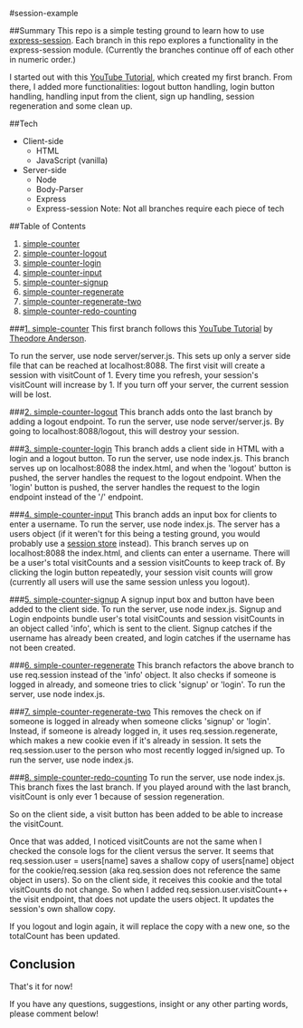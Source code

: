 #session-example

##Summary
This repo is a simple testing ground to learn how to use [express-session](https://www.npmjs.com/package/express-session). Each branch in this repo explores a functionality in the express-session module. (Currently the branches continue off of each other in numeric order.)

I started out with this [YouTube Tutorial](https://youtu.be/yaeD7OCIzOg), which created my first branch. From there, I added more functionalities: logout button handling, login button handling, handling input from the client, sign up handling, session regeneration and some clean up.

##Tech
* Client-side
  * HTML
  * JavaScript (vanilla)
* Server-side
  * Node
  * Body-Parser
  * Express
  * Express-session
Note: Not all branches require each piece of tech

##Table of Contents
1. [simple-counter](#1.-simple-counter)
2. [simple-counter-logout](#2.-simple-counter-logout)
3. [simple-counter-login](#3.-simple-counter-login)
4. [simple-counter-input](#4.-simple-counter-input)
5. [simple-counter-signup](#5.-simple-counter-signup)
6. [simple-counter-regenerate](#6.-simple-counter-regenerate)
7. [simple-counter-regenerate-two](#7.-simple-counter-regenerate-two)
8. [simple-counter-redo-counting](#8.-simple-counter-redo-counting)

###[1. simple-counter](https://github.com/Zhusufeng/session-example/tree/simple-counter)
This first branch follows this [YouTube Tutorial](https://youtu.be/yaeD7OCIzOg) by [Theodore Anderson](https://thejavascriptchronicles.com).

To run the server, use node server/server.js. This sets up only a server side file that can be reached at localhost:8088. The first visit will create a session with visitCount of 1. Every time you refresh, your session's visitCount will increase by 1. If you turn off your server, the current session will be lost. 

###[2. simple-counter-logout](https://github.com/Zhusufeng/session-example/tree/simple-counter-logout)
This branch adds onto the last branch by adding a logout endpoint. To run the server, use node server/server.js. By going to localhost:8088/logout, this will destroy your session.

###[3. simple-counter-login](https://github.com/Zhusufeng/session-example/tree/simple-counter-login)
This branch adds a client side in HTML with a login and a logout button. To run the server, use node index.js. This branch serves up on localhost:8088 the index.html, and when the 'logout' button is pushed, the server handles the request to the logout endpoint. When the 'login' button is pushed, the server handles the request to the login endpoint instead of the '/' endpoint.

###[4. simple-counter-input](https://github.com/Zhusufeng/session-example/tree/simple-counter-input)
This branch adds an input box for clients to enter a username. To run the server, use node index.js. The server has a users object (if it weren't for this being a testing ground, you would probably use a [session store](https://www.npmjs.com/package/express-session#compatible-session-stores) instead). This branch serves up on localhost:8088 the index.html, and clients can enter a username. There will be a user's total visitCounts and a session visitCounts to keep track of. By clicking the login button repeatedly, your session visit counts will grow (currently all users will use the same session unless you logout).

###[5. simple-counter-signup](https://github.com/Zhusufeng/session-example/tree/simple-counter-signup)
A signup input box and button have been added to the client side. To run the server, use node index.js. Signup and Login endpoints bundle user's total visitCounts and session visitCounts in an object called 'info', which is sent to the client. Signup catches if the username has already been created, and login catches if the username has not been created.

###[6. simple-counter-regenerate](https://github.com/Zhusufeng/session-example/tree/simple-counter-regenerate)
This branch refactors the above branch to use req.session instead of the 'info' object. It also checks if someone is logged in already, and someone tries to click 'signup' or 'login'. To run the server, use node index.js.

###[7. simple-counter-regenerate-two](https://github.com/Zhusufeng/session-example/tree/simple-counter-regenerate-two)
This removes the check on if someone is logged in already when someone clicks 'signup' or 'login'. Instead, if someone is already logged in, it uses req.session.regenerate, which makes a new cookie even if it's already in session. It sets the req.session.user to the person who most recently logged in/signed up. To run the server, use node index.js.

###[8. simple-counter-redo-counting](https://github.com/Zhusufeng/session-example/tree/simple-counter-redo-counting)
To run the server, use node index.js. This branch fixes the last branch. If you played around with the last branch, visitCount is only ever 1 because of session regeneration.

So on the client side, a visit button has been added to be able to increase the visitCount.

Once that was added, I noticed visitCounts are not the same when I checked the console logs for the client versus the server. It seems that req.session.user = users[name] saves a shallow copy of users[name] object for the cookie/req.session (aka req.session does not reference the same object in users). So on the client side, it receives this cookie and the total visitCounts do not change. So when I added  req.session.user.visitCount++ the visit endpoint, that does not update the users object. It updates the session's own shallow copy. 

If you logout and login again, it will replace the copy with a new one, so the totalCount has been updated.

## Conclusion
That's it for now!

If you have any questions, suggestions, insight or any other parting words, please comment below! 